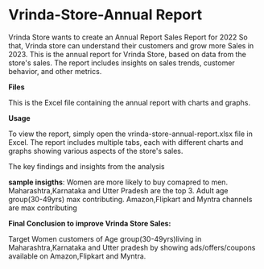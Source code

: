 # Vrinda-Store-Annual Report

Vrinda Store wants to create an  Annual  Report Sales Report for 2022 So that, Vrinda store can understand their customers and grow more Sales in 2023.
This is the annual report for Vrinda Store, based on data from the store's sales. The report includes insights on sales trends, customer behavior, and other metrics.

**Files**

This is the Excel file containing the annual report with charts and graphs.

**Usage**

To view the report, simply open the vrinda-store-annual-report.xlsx file in Excel. The report includes multiple tabs, each with different charts and graphs showing various aspects of the store's sales.

The key findings and insights from the analysis

**sample insigths**:
Women are more likely to buy comapred to men.
Maharashtra,Karnataka and Utter Pradesh are the top 3.
Adult age group(30-49yrs) max contributing.
Amazon,Flipkart and Myntra channels are max contributing

**Final Conclusion to improve Vrinda Store Sales:**

Target Women customers of Age group(30-49yrs)living in Maharashtra,Karnataka and Utter pradesh by showing ads/offers/coupons available on Amazon,Flipkart and Myntra.
